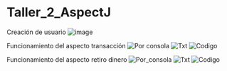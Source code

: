 # Taller_2_AspectJ
Creación de usuario
![image](https://github.com/JDC1907/Taller_2_AspectJ/assets/119470611/c61e0be9-95ab-4b33-82fa-9f6a51169661)

Funcionamiento del aspecto transacción
![Por consola](https://github.com/JDC1907/Taller_2_AspectJ/assets/118320863/bd077eb1-dc61-457a-83c5-dc171b62aed6)
![Txt](https://github.com/JDC1907/Taller_2_AspectJ/assets/118320863/fe5a6218-eee8-4f2a-9b5f-01cf932a6ab1)
![Codigo](https://github.com/JDC1907/Taller_2_AspectJ/assets/118320863/c6a84532-8613-4582-8846-aab67a1a0f5c)

Funcionamiento del aspecto retiro dinero
![Por_consola](https://github.com/JDC1907/Taller_2_AspectJ/assets/119470611/86e292bc-19cc-4b52-85d8-5202402e59af)
![Txt](https://github.com/JDC1907/Taller_2_AspectJ/assets/119470611/e0744503-ffc9-45f9-aeb9-9d27d43937b1)
![Codigo](https://github.com/JDC1907/Taller_2_AspectJ/assets/119470611/0a70765b-86e6-413e-ad08-f35ff45132b0)



